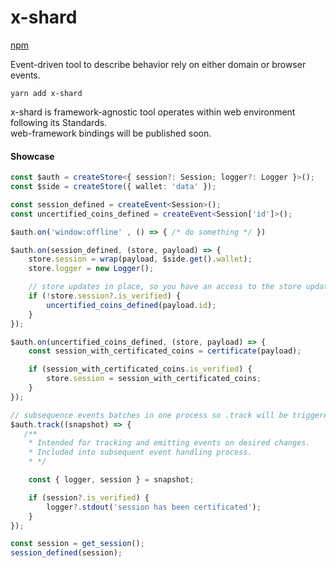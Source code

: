 # x-shard

<a href="https://www.npmjs.com/package/x-shard" target="_blank">npm</a>

Event-driven tool to describe behavior rely on either domain or browser events.
```plaintext
yarn add x-shard
```
x-shard is framework-agnostic tool operates within web environment following its Standards. <br />
web-framework bindings will be published soon.

#### Showcase
```ts
const $auth = createStore<{ session?: Session; logger?: Logger }>();
const $side = createStore({ wallet: 'data' });

const session_defined = createEvent<Session>();
const uncertified_coins_defined = createEvent<Session['id']>();

$auth.on('window:offline' , () => { /* do something */ })

$auth.on(session_defined, (store, payload) => {
    store.session = wrap(payload, $side.get().wallet);
    store.logger = new Logger();

    // store updates in place, so you have an access to the store updated value
    if (!store.session?.is_verified) {
        uncertified_coins_defined(payload.id);
    }
});

$auth.on(uncertified_coins_defined, (store, payload) => {
    const session_with_certificated_coins = certificate(payload);

    if (session_with_certificated_coins.is_verified) {
        store.session = session_with_certificated_coins;
    }
});

// subsequence events batches in one process so .track will be triggered once
$auth.track((snapshot) => {
   /**
    * Intended for tracking and emitting events on desired changes.
    * Included into subsequent event handling process.
    * */

    const { logger, session } = snapshot;

    if (session?.is_verified) {
        logger?.stdout('session has been certificated');
    }
});

const session = get_session();
session_defined(session);

```

